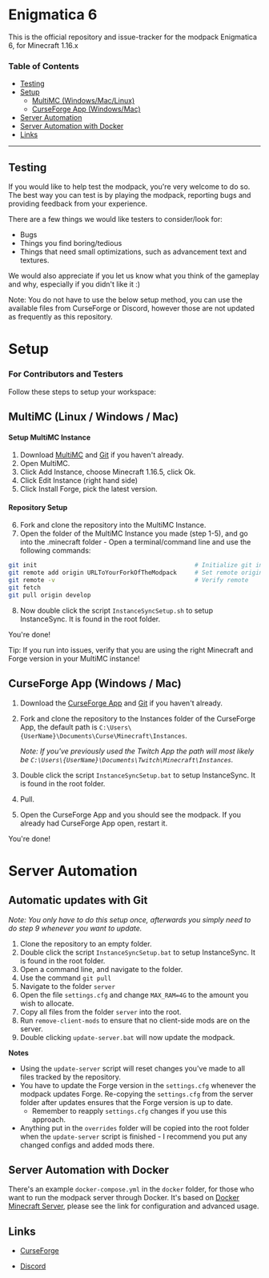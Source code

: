 # Enigmatica 6

This is the official repository and issue-tracker for the modpack Enigmatica 6, for Minecraft 1.16.x

### Table of Contents

-   [Testing](#testing)
-   [Setup](#setup)
    -   [MultiMC (Windows/Mac/Linux)](#multimc-linux--windows--mac)
    -   [CurseForge App (Windows/Mac)](#curseforge-app-windows--mac)
-   [Server Automation](#server-automation)
-   [Server Automation with Docker](#server-automation-with-docker)
-   [Links](#links)

<hr></hr>

## Testing

If you would like to help test the modpack, you're very welcome to do so.
The best way you can test is by playing the modpack, reporting bugs and providing feedback from your experience.

There are a few things we would like testers to consider/look for:

-   Bugs
-   Things you find boring/tedious
-   Things that need small optimizations, such as advancement text and textures.

We would also appreciate if you let us know what you think of the gameplay and why, especially if you didn't like it :)

Note: You do not have to use the below setup method, you can use the available files from CurseForge or Discord, however those are not updated as frequently as this repository.

# Setup

### For Contributors and Testers

Follow these steps to setup your workspace:

## MultiMC (Linux / Windows / Mac)

#### Setup MultiMC Instance

1. Download [MultiMC](https://multimc.org/#Download) and [Git](https://git-scm.com/downloads) if you haven't already.
2. Open MultiMC.
3. Click Add Instance, choose Minecraft 1.16.5, click Ok.
4. Click Edit Instance (right hand side)
5. Click Install Forge, pick the latest version.

#### Repository Setup

6. Fork and clone the repository into the MultiMC Instance.
7. Open the folder of the MultiMC Instance you made (step 1-5), and go into the .minecraft folder - Open a terminal/command line and use the following commands:

```sh
git init                                            # Initialize git in folder
git remote add origin URLToYourForkOfTheModpack     # Set remote origin to your fork of the modpack
git remote -v                                       # Verify remote
git fetch
git pull origin develop
```

8. Now double click the script `InstanceSyncSetup.sh` to setup InstanceSync. It is found in the root folder.

You're done!

Tip: If you run into issues, verify that you are using the right Minecraft and Forge version in your MultiMC instance!

## CurseForge App (Windows / Mac)

1. Download the [CurseForge App](https://curseforge.overwolf.com/) and [Git](https://git-scm.com/downloads) if you haven't already.
2. Fork and clone the repository to the Instances folder of the CurseForge App, the default path is `C:\Users\{UserName}\Documents\Curse\Minecraft\Instances`.

    _Note: If you've previously used the Twitch App the path will most likely be `C:\Users\{UserName}\Documents\Twitch\Minecraft\Instances`._

3. Double click the script `InstanceSyncSetup.bat` to setup InstanceSync. It is found in the root folder.
4. Pull.
5. Open the CurseForge App and you should see the modpack. If you already had CurseForge App open, restart it.

You're done!

# Server Automation

## Automatic updates with Git

_Note: You only have to do this setup once, afterwards you simply need to do step 9 whenever you want to update._

1. Clone the repository to an empty folder.
2. Double click the script `InstanceSyncSetup.bat` to setup InstanceSync. It is found in the root folder.
3. Open a command line, and navigate to the folder.
4. Use the command `git pull`
5. Navigate to the folder `server`
6. Open the file `settings.cfg` and change `MAX_RAM=4G` to the amount you wish to allocate.
7. Copy all files from the folder `server` into the root.
8. Run `remove-client-mods` to ensure that no client-side mods are on the server.
9. Double clicking `update-server.bat` will now update the modpack.

**Notes**

-   Using the `update-server` script will reset changes you've made to all files tracked by the repository.
-   You have to update the Forge version in the `settings.cfg` whenever the modpack updates Forge. Re-copying the `settings.cfg` from the server folder after updates ensures that the Forge version is up to date.
    -   Remember to reapply `settings.cfg` changes if you use this approach.
-   Anything put in the `overrides` folder will be copied into the root folder when the `update-server` script is finished - I recommend you put any changed configs and added mods there.

## Server Automation with Docker

There's an example `docker-compose.yml` in the `docker` folder, for those who want to run the modpack server through Docker.
It's based on [Docker Minecraft Server](https://github.com/itzg/docker-minecraft-server), please see the link for configuration and advanced usage.

## Links

-   [CurseForge](https://www.curseforge.com/minecraft/modpacks/enigmatica6)

-   [Discord](https://discord.gg/HnWNd7X)
